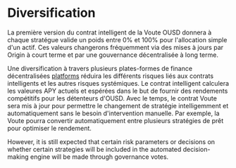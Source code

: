 # Diversification

La première version du contrat intelligent de la Voute OUSD donnera à chaque stratégue valide un poids entre 0% et 100% pour l'allocation simple d'un actif. Ces valeurs changerons fréquemment via des mises à jours par Origin à court terme et par une gouvernance décentralisée à long terme.

Une diversification à travers plusieurs plates-formes de finance décentralisées [platforms](../supported-strategies/) réduira les différents risques liés aux contrats intelligents et les autres risques systémiques. Le contrat intelligent calculera les valeures APY actuels et espérées dans le but de fournir des rendements compétitifs pour les détenteurs d'OUSD. Avec le temps, le contrat Voute sera mis à jour pour permettre le changement de stratégie intelligemment et automatiquement sans le besoin d'intervention manuelle. Par exemple, la Voute pourra convertir automatiquement entre plusieurs stratégies de prêt pour optimiser le rendement.

However, it is still expected that certain risk parameters or decisions on whether certain strategies will be included in the automated decision-making engine will be made through governance votes. 

